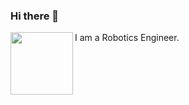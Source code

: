 ### Hi there 👋
<img src="https://i.pinimg.com/originals/6d/23/41/6d2341915e2d4ab82a4e7e7fc437eaaf.jpg" align="left" width="100">
I am a Robotics Engineer. 


<!--
**navarrs/navarrs** is a ✨ _special_ ✨ repository because its `README.md` (this file) appears on your GitHub profile.

Here are some ideas to get you started:

- 🔭 I’m currently working on ...
- 🌱 I’m currently learning ...
- 👯 I’m looking to collaborate on ...
- 🤔 I’m looking for help with ...
- 💬 Ask me about ...
- 📫 How to reach me: ...
- 😄 Pronouns: ...
- ⚡ Fun fact: ...
-->

